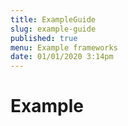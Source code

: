 ```yaml
---
title: ExampleGuide
slug: example-guide
published: true
menu: Example frameworks
date: 01/01/2020 3:14pm
---
```


# Example
